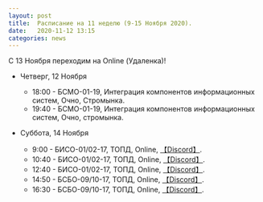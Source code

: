 ```yaml
---
layout: post
title:  Расписание на 11 неделю (9-15 Ноября 2020).
date:   2020-11-12 13:15
categories: news
---
```


С 13 Ноября переходим на Online (Удаленка)!

* Четверг, 12 Ноября
  * 18:00 - БСМО-01-19, Интеграция компонентов информационных систем, Очно, Стромынка.
  * 19:40 - БСМО-01-19, Интеграция компонентов информационных систем, Очно, стромынка.
  
* Суббота, 14 Ноября
  * 9:00  - БИСО-01/02-17, ТОПД,  Online,  [【Discord】](https://discord.gg/JRaN4AU).
  * 10:40 - БИСО-01/02-17, ТОПД,  Online,  [【Discord】](https://discord.gg/JRaN4AU).
  * 12:40 - БИСО-01/02-17, ТОПД,  Online,  [【Discord】](https://discord.gg/JRaN4AU).
  * 14:50 - БСБО-09/10-17, ТОПД,  Online,  [【Discord】](https://discord.gg/V8ZUrmc).
  * 16:30 - БСБО-09/10-17, ТОПД,  Online,  [【Discord】](https://discord.gg/V8ZUrmc).
  
